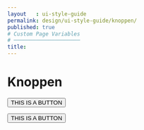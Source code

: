 ```yaml
---
layout   : ui-style-guide
permalink: design/ui-style-guide/knoppen/
published: true
# Custom Page Variables
# ─────────────────────
title:
---
```


<div class="container">
<h1>Knoppen</h1>

<div class="row">
<div class="col-12">
</div>
<div class="col-12 background">

<button class="col-5">THIS IS A BUTTON</button>
</div>


<div class="row">
<div class="col-12">
<button class="button1 col-5">THIS IS A BUTTON</button>

</div>